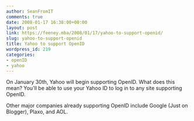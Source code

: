 ```yaml
---
author: SeanFromIT
comments: true
date: 2008-01-17 16:38:00+00:00
layout: post
link: https://feeney.mba/2008/01/17/yahoo-to-support-openid/
slug: yahoo-to-support-openid
title: Yahoo to support OpenID
wordpress_id: 219
categories:
- openID
- yahoo
---
```


On January 30th, Yahoo will begin supporting OpenID. What does this mean? You'll be able to use your Yahoo ID to log in to any site supporting OpenID.  
  
Other major companies already supporting OpenID include Google (Just on Blogger), Plaxo, and AOL.
